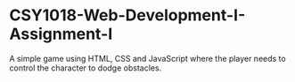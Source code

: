 # CSY1018-Web-Development-I-Assignment-I
A simple game using HTML, CSS and JavaScript where the player needs to control the character to dodge obstacles.
